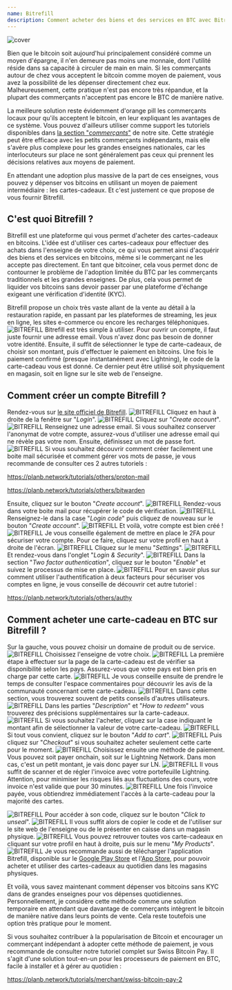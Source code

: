```yaml
---
name: Bitrefill
description: Comment acheter des biens et des services en BTC avec Bitrefill ?
---
```

![cover](assets/cover.webp)

Bien que le bitcoin soit aujourd'hui principalement considéré comme un moyen d'épargne, il n'en demeure pas moins une monnaie, dont l'utilité réside dans sa capacité à circuler de main en main. Si les commerçants autour de chez vous acceptent le bitcoin comme moyen de paiement, vous avez la possibilité de les dépenser directement chez eux. Malheureusement, cette pratique n'est pas encore très répandue, et la plupart des commerçants n'acceptent pas encore le BTC de manière native.

La meilleure solution reste évidemment d'orange pill les commerçants locaux pour qu'ils acceptent le bitcoin, en leur expliquant les avantages de ce système. Vous pouvez d'ailleurs utiliser comme support les tutoriels disponibles dans [la section "*commerçants*"](https://planb.network/tutorials/merchant) de notre site. Cette stratégie peut être efficace avec les petits commerçants indépendants, mais elle s'avère plus complexe pour les grandes enseignes nationales, car les interlocuteurs sur place ne sont généralement pas ceux qui prennent les décisions relatives aux moyens de paiement.

En attendant une adoption plus massive de la part de ces enseignes, vous pouvez y dépenser vos bitcoins en utilisant un moyen de paiement intermédiaire : les cartes-cadeaux. Et c'est justement ce que propose de vous fournir Bitrefill.

## C'est quoi Bitrefill ?

Bitrefill est une plateforme qui vous permet d'acheter des cartes-cadeaux en bitcoins. L'idée est d'utiliser ces cartes-cadeaux pour effectuer des achats dans l'enseigne de votre choix, ce qui vous permet ainsi d'acquérir des biens et des services en bitcoins, même si le commerçant ne les accepte pas directement. En tant que bitcoiner, cela vous permet donc de contourner le problème de l'adoption limitée du BTC par les commerçants traditionnels et les grandes enseignes. De plus, cela vous permet de liquider vos bitcoins sans devoir passer par une plateforme d'échange exigeant une vérification d'identité (KYC).

Bitrefill propose un choix très vaste allant de la vente au détail à la restauration rapide, en passant par les plateformes de streaming, les jeux en ligne, les sites e-commerce ou encore les recharges téléphoniques.
![BITREFILL](assets/notext/01.webp)
Bitrefill est très simple à utiliser. Pour ouvrir un compte, il faut juste fournir une adresse email. Vous n'avez donc pas besoin de donner votre identité. Ensuite, il suffit de sélectionner le type de carte-cadeaux, de choisir son montant, puis d'effectuer le paiement en bitcoins. Une fois le paiement confirmé (presque instantanément avec Lightning), le code de la carte-cadeau vous est donné. Ce dernier peut être utilisé soit physiquement en magasin, soit en ligne sur le site web de l'enseigne.

## Comment créer un compte Bitrefill ?

Rendez-vous sur [le site officiel de Bitrefill](https://www.bitrefill.com).
![BITREFILL](assets/notext/02.webp)
Cliquez en haut à droite de la fenêtre sur "*Login*".
![BITREFILL](assets/notext/03.webp)
Cliquez sur "*Create account*".
![BITREFILL](assets/notext/04.webp)
Renseignez une adresse email. Si vous souhaitez conserver l'anonymat de votre compte, assurez-vous d'utiliser une adresse email qui ne révèle pas votre nom. Ensuite, définissez un mot de passe fort.
![BITREFILL](assets/notext/05.webp)
Si vous souhaitez découvrir comment créer facilement une boite mail sécurisée et comment gérer vos mots de passe, je vous recommande de consulter ces 2 autres tutoriels :

https://planb.network/tutorials/others/proton-mail

https://planb.network/tutorials/others/bitwarden

Ensuite, cliquez sur le bouton "*Create account*".
![BITREFILL](assets/notext/06.webp)
Rendez-vous dans votre boite mail pour récupérer le code de vérification.
![BITREFILL](assets/notext/07.webp)
Renseignez-le dans la case "*Login code*" puis cliquez de nouveau sur le bouton "*Create account*".
![BITREFILL](assets/notext/08.webp)
Et voilà, votre compte est bien créé !
![BITREFILL](assets/notext/09.webp)
Je vous conseille également de mettre en place le 2FA pour sécuriser votre compte. Pour ce faire, cliquez sur votre profil en haut à droite de l'écran.
![BITREFILL](assets/notext/10.webp)
Cliquez sur le menu "*Settings*".
![BITREFILL](assets/notext/11.webp)
Et rendez-vous dans l'onglet "*Login & Security*".
![BITREFILL](assets/notext/12.webp)
Dans la section "*Two factor authentication*", cliquez sur le bouton "*Enable*" et suivez le processus de mise en place.
![BITREFILL](assets/notext/13.webp)
Pour en savoir plus sur comment utiliser l'authentification à deux facteurs pour sécuriser vos comptes en ligne, je vous conseille de découvrir cet autre tutoriel :

https://planb.network/tutorials/others/authy

## Comment acheter une carte-cadeau en BTC sur Bitrefill ?

Sur la gauche, vous pouvez choisir un domaine de produit ou de service.
![BITREFILL](assets/notext/14.webp)
Choisissez l'enseigne de votre choix.
![BITREFILL](assets/notext/15.webp)
La première étape à effectuer sur la page de la carte-cadeau est de vérifier sa disponibilité selon les pays. Assurez-vous que votre pays est bien pris en charge par cette carte.
![BITREFILL](assets/notext/16.webp)
Je vous conseille ensuite de prendre le temps de consulter l'espace commentaires pour découvrir les avis de la communauté concernant cette carte-cadeau.
![BITREFILL](assets/notext/17.webp)
Dans cette section, vous trouverez souvent de petits conseils d'autres utilisateurs.
![BITREFILL](assets/notext/18.webp)
Dans les parties "*Description*" et "*How to redeem*" vous trouverez des précisions supplémentaires sur la carte-cadeaux.
![BITREFILL](assets/notext/19.webp)
Si vous souhaitez l'acheter, cliquez sur la case indiquant le montant afin de sélectionner la valeur de votre carte-cadeau.
![BITREFILL](assets/notext/20.webp)
Si tout vous convient, cliquez sur le bouton "*Add to cart*".
![BITREFILL](assets/notext/21.webp)
Puis cliquez sur "*Checkout*" si vous souhaitez acheter seulement cette carte pour le moment.
![BITREFILL](assets/notext/22.webp)
Choisissez ensuite une méthode de paiement. Vous pouvez soit payer onchain, soit sur le Lightning Network. Dans mon cas, c'est un petit montant, je vais donc payer sur LN.
![BITREFILL](assets/notext/23.webp)
Il vous suffit de scanner et de régler l'invoice avec votre portefeuille Lightning. Attention, pour minimiser les risques liés aux fluctuations des cours, votre invoice n'est valide que pour 30 minutes.
![BITREFILL](assets/notext/24.webp)
Une fois l'invoice payée, vous obtiendrez immédiatement l'accès à la carte-cadeau pour la majorité des cartes.

![BITREFILL](assets/notext/25.webp)
Pour accéder à son code, cliquez sur le bouton "*Click to unseal*".
![BITREFILL](assets/notext/26.webp)
Il vous suffit alors de copier le code et de l'utiliser sur le site web de l'enseigne ou de le présenter en caisse dans un magasin physique.
![BITREFILL](assets/notext/27.webp)
Vous pouvez retrouver toutes vos carte-cadeaux en cliquant sur votre profil en haut à droite, puis sur le menu "*My Products*".
![BITREFILL](assets/notext/28.webp)
Je vous recommande aussi de télécharger l'application Bitrefill, disponible sur le [Google Play Store](https://play.google.com/store/apps/details?id=com.bitrefill.app) et l'[App Store](https://apps.apple.com/in/app/bitrefill/id1378102623), pour pouvoir acheter et utiliser des cartes-cadeaux au quotidien dans les magasins physiques.

Et voilà, vous savez maintenant comment dépenser vos bitcoins sans KYC dans de grandes enseignes pour vos dépenses quotidiennes. Personnellement, je considère cette méthode comme une solution temporaire en attendant que davantage de commerçants intègrent le bitcoin de manière native dans leurs points de vente. Cela reste toutefois une option très pratique pour le moment.

Si vous souhaitez contribuer à la popularisation de Bitcoin et encourager un commerçant indépendant à adopter cette méthode de paiement, je vous recommande de consulter notre tutoriel complet sur Swiss Bitcoin Pay. Il s'agit d'une solution tout-en-un pour les processeurs de paiement en BTC, facile à installer et à gérer au quotidien :

https://planb.network/tutorials/merchant/swiss-bitcoin-pay-2
